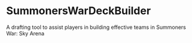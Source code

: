 # SummonersWarDeckBuilder
A drafting tool to assist players in building effective teams in Summoners War: Sky Arena
